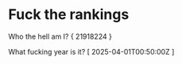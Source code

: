 # Fuck the rankings

Who the hell am I?
{ 21918224 }

What fucking year is it?
[ 2025-04-01T00:50:00Z ]
